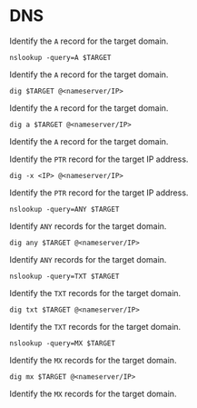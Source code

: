 # DNS

Identify the `A` record for the target domain.

`nslookup -query=A $TARGET`

Identify the `A` record for the target domain.

`dig $TARGET @<nameserver/IP>`

Identify the `A` record for the target domain.

`dig a $TARGET @<nameserver/IP>`

Identify the `A` record for the target domain.

Identify the `PTR` record for the target IP address.

`dig -x <IP> @<nameserver/IP>`

Identify the `PTR` record for the target IP address.

`nslookup -query=ANY $TARGET`

Identify `ANY` records for the target domain.

`dig any $TARGET @<nameserver/IP>`

Identify `ANY` records for the target domain.

`nslookup -query=TXT $TARGET`

Identify the `TXT` records for the target domain.

`dig txt $TARGET @<nameserver/IP>`

Identify the `TXT` records for the target domain.

`nslookup -query=MX $TARGET`

Identify the `MX` records for the target domain.

`dig mx $TARGET @<nameserver/IP>`

Identify the `MX` records for the target domain.
